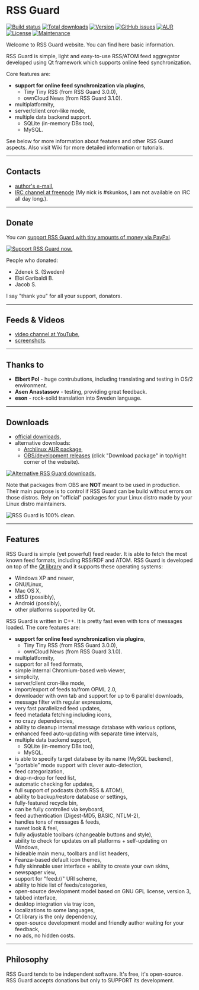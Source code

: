 RSS Guard
=========

[![Build status](https://img.shields.io/travis/martinrotter/rssguard.svg)](https://travis-ci.org/martinrotter/rssguard)
[![Total downloads](https://img.shields.io/github/downloads/martinrotter/rssguard/total.svg)](#)
[![Version](https://img.shields.io/github/release/martinrotter/rssguard.svg)](#)
[![GitHub issues](https://img.shields.io/github/issues/martinrotter/rssguard.svg?maxAge=360)](#)
[![AUR](https://img.shields.io/aur/votes/rssguard.svg?maxAge=3600)](https://aur.archlinux.org/packages/rssguard/)
[![License](https://img.shields.io/github/license/martinrotter/rssguard.svg?maxAge=360000)](#)
[![Maintenance](https://img.shields.io/maintenance/yes/2016.svg?maxAge=2592000)](#)

Welcome to RSS Guard website. You can find here basic information.

RSS Guard is simple, light and easy-to-use RSS/ATOM feed aggregator developed using Qt framework which supports online feed synchronization.

Core features are:

* **support for online feed synchronization via plugins**,
    * Tiny Tiny RSS (from RSS Guard 3.0.0),
    * ownCloud News (from RSS Guard 3.1.0).
* multiplatformity,
* server/client cron-like mode,
* multiple data backend support.
    * SQLite (in-memory DBs too),
    * MySQL.

See below for more information about features and other RSS Guard aspects. Also visit Wiki for more detailed information or tutorials.

- - -
Contacts
--------
* [author's e-mail](mailto:rotter.martinos@gmail.com),
* [IRC channel at freenode](http://webchat.freenode.net/?channels=#rssguard) (My nick is #skunkos, I am not available on IRC all day long.).

- - -
Donate
------
You can [support RSS Guard with tiny amounts of money via PayPal](https://www.paypal.com/cgi-bin/webscr?cmd=_s-xclick&hosted_button_id=XMWPLPK893VH4).

[![Support RSS Guard now.](http://manlybeachrunningclub.com/wp-content/uploads/2015/01/paypal-donate-button115.png)](https://www.paypal.com/cgi-bin/webscr?cmd=_s-xclick&hosted_button_id=XMWPLPK893VH4)

People who donated:

* Zdenek S. (Sweden)
* Eloi Garibaldi B.
* Jacob S.

I say "thank you" for all your support, donators.

- - -
Feeds & Videos
-----
* [video channel at YouTube](http://www.youtube.com/playlist?list=PL-75mFFA3wujyMyea6W1qJEV_ulh6433j),
* [screenshots](https://drive.google.com/folderview?id=0B8XNkQ-jUoBYdVRSNm1kQ3BUMzQ&usp=sharing).

- - -
Thanks to
-----
* **Elbert Pol** - huge contrubutions, including translating and testing in OS/2 environment.
* **Asen Anastassov** - testing, providing great feedback.
* **eson** - rock-solid translation into Sweden language.

- - -
Downloads
---------
* [official downloads](https://github.com/martinrotter/rssguard/releases),
* alternative downloads:
  * [Archlinux AUR package](https://aur.archlinux.org/packages/rssguard/),
  * [OBS/development releases](https://build.opensuse.org/package/show/home:skunkos:rssguard/rssguard-git) (click "Download package" in top/right corner of the website).

[![Alternative RSS Guard downloads.](http://www.instalki.pl/img/buttons/en/download_dark.png)](http://www.instalki.pl/programy/download/Windows/czytniki_RSS/RSS_Guard.html)

Note that packages from OBS are **NOT** meant to be used in production. Their main purpose is to control if RSS Guard can be build without errors on those distros. Rely on "official" packages for your Linux distro made by your Linux distro maintainers.

![RSS Guard is 100% clean.](http://www.softpedia.com/_img/softpedia_100_free.png)

- - -
Features
--------
RSS Guard is simple (yet powerful) feed reader. It is able to fetch the most known feed formats, including RSS/RDF and ATOM. RSS Guard is developed on top of the [Qt library](http://qt-project.org/) and it supports these operating systems:

* Windows XP and newer,
* GNU/Linux,
* Mac OS X,
* xBSD (possibly),
* Android (possibly),
* other platforms supported by Qt.

RSS Guard is written in C++. It is pretty fast even with tons of messages loaded. The core features are:

* **support for online feed synchronization via plugins**,
    * Tiny Tiny RSS (from RSS Guard 3.0.0),
    * ownCloud News (from RSS Guard 3.1.0).
* multiplatformity,
* support for all feed formats,
* simple internal Chromium-based web viewer,
* simplicity,
* server/client cron-like mode,
* import/export of feeds to/from OPML 2.0,
* downloader with own tab and support for up to 6 parallel downloads,
* message filter with regular expressions,
* very fast parallelized feed updates,
* feed metadata fetching including icons,
* no crazy dependencies,
* ability to cleanup internal message database with various options,
* enhanced feed auto-updating with separate time intervals,
* multiple data backend support,
    * SQLite (in-memory DBs too),
    * MySQL.
* is able to specify target database by its name (MySQL backend),
* “portable” mode support with clever auto-detection,
* feed categorization,
* drap-n-drop for feed list,
* automatic checking for updates,
* full support of podcasts (both RSS & ATOM),
* ability to backup/restore database or settings,
* fully-featured recycle bin,
* can be fully controlled via keyboard,
* feed authentication (Digest-MD5, BASIC, NTLM-2),
* handles tons of messages & feeds,
* sweet look & feel,
* fully adjustable toolbars (changeable buttons and style),
* ability to check for updates on all platforms + self-updating on Windows,
* hideable main menu, toolbars and list headers,
* Feanza-based default icon themes,
* fully skinnable user interface + ability to create your own skins,
* newspaper view,
* support for "feed://" URI scheme,
* ability to hide list of feeds/categories,
* open-source development model based on GNU GPL license, version 3,
* tabbed interface,
* desktop integration via tray icon,
* localizations to some languages,
* Qt library is the only dependency,
* open-source development model and friendly author waiting for your feedback,
* no ads, no hidden costs.

- - -
Philosophy
----------
RSS Guard tends to be independent software. It's free, it's open-source. RSS Guard accepts donations but only to SUPPORT its development.
